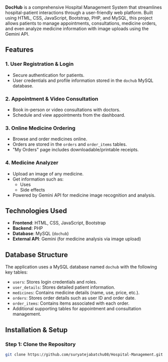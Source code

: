**DocHub** is a comprehensive Hospital Management System that streamlines hospital-patient interactions through a user-friendly web platform. Built using HTML, CSS, JavaScript, Bootstrap, PHP, and MySQL, this project allows patients to manage appointments, consultations, medicine orders, and even analyze medicine information with image uploads using the Gemini API.

## Features

### 1. **User Registration & Login**
- Secure authentication for patients.
- User credentials and profile information stored in the `dochub` MySQL database.

### 2. **Appointment & Video Consultation**
- Book in-person or video consultations with doctors.
- Schedule and view appointments from the dashboard.

### 3. **Online Medicine Ordering**
- Browse and order medicines online.
- Orders are stored in the `orders` and `order_items` tables.
- "My Orders" page includes downloadable/printable receipts.

### 4. **Medicine Analyzer**
- Upload an image of any medicine.
- Get information such as:
  - Uses
  - Side effects
- Powered by Gemini API for medicine image recognition and analysis.

## Technologies Used

- **Frontend**: HTML, CSS, JavaScript, Bootstrap
- **Backend**: PHP
- **Database**: MySQL (`dochub`)
- **External API**: Gemini (for medicine analysis via image upload)

## Database Structure

The application uses a MySQL database named `dochub` with the following key tables:

- `users`: Stores login credentials and roles.
- `user_details`: Stores detailed patient information.
- `medicines`: Contains medicine details (name, use, price, etc.).
- `orders`: Stores order details such as user ID and order date.
- `order_items`: Contains items associated with each order.
- Additional supporting tables for appointment and consultation management.

## Installation & Setup

### Step 1: Clone the Repository
```bash
git clone https://github.com/suryatejabatchu08/Hospital-Management.git
